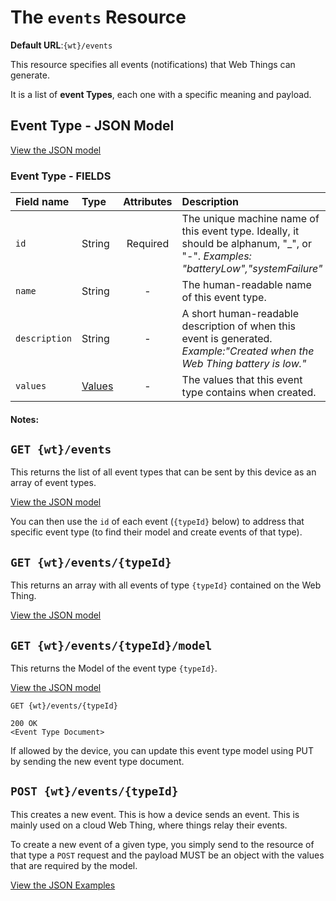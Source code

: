 # The `events` Resource

**Default URL**:`{wt}/events`

This resource specifies all events (notifications) that Web Things can generate.    

It is a list of **event Types**, each one with a specific meaning and payload.   

## Event Type - JSON Model 

[View the JSON model](https://github.com/w3c/wot/blob/master/TF-AP/models/events/event-type-model.json)

### Event Type - FIELDS

| Field name  | Type  | Attributes | Description|
| :------------ |:----------| :-----:|:-----|
| `id` | String | Required | The unique machine name of this event type. Ideally, it should be alphanum, "_", or "-". _Examples: "batteryLow","systemFailure"_|
| `name` | String  | - | The human-readable name of this event type. |
| `description` | String  | - | A short human-readable description of when this event is generated. _Example:"Created when the Web Thing battery is low."_| 
|`values`| [Values](https://github.com/w3c/wot/blob/master/TF-AP/models/README.md)| - | The values that this event type contains when created.|

#### Notes:

## `GET {wt}/events`
This returns the list of all event types that can be sent by this device as an array of event types. 

[View the JSON model](https://github.com/w3c/wot/blob/master/TF-AP/models/events/get-events-example.json)

You can then use the `id` of each event (`{typeId}` below) to address that specific event type (to find their model and create events of that type).  

## `GET {wt}/events/{typeId}`

This returns an array with all events of type `{typeId}` contained on the Web Thing. 

[View the JSON model](https://github.com/w3c/wot/blob/master/TF-AP/models/events/get-event-example.json)


## `GET {wt}/events/{typeId}/model`

This returns the Model of the event type `{typeId}`. 

[View the JSON model](https://github.com/w3c/wot/blob/master/TF-AP/models/events/get-event-model-example.json)

```
GET {wt}/events/{typeId}

200 OK
<Event Type Document>

```
If allowed by the device, you can update this event type model using PUT by sending the new event type document.

## `POST {wt}/events/{typeId}`
This creates a new event. This is how a device sends an event. This is mainly used on a cloud Web Thing, where things relay their events.   

To create a new event of a given type, you simply send to the resource of that type a `POST` request and the payload MUST be an object with the values that are required by the model. 
 
[View the JSON Examples](https://github.com/w3c/wot/blob/master/TF-AP/models/events/post-event-example.json)
